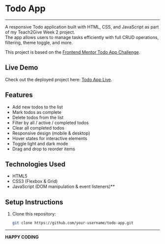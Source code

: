 # Todo App 
---
A responsive Todo application built with HTML, CSS, and JavaScript as part of my Teach2Give Week 2 project.  
The app allows users to manage tasks efficiently with full CRUD operations, filtering, theme toggle, and more.  

This project is based on the [Frontend Mentor Todo App Challenge](https://www.frontendmentor.io/challenges/todo-app-Su1_KokOW).  

##  Live Demo
Check out the deployed project here: [Todo App Live](https://karanja-dave.github.io/todo-list/).

##  Features
- Add new todos to the list  
- Mark todos as complete  
- Delete todos from the list  
- Filter by all / active / completed todos  
- Clear all completed todos  
- Responsive design (mobile & desktop)  
- Hover states for interactive elements  
- Toggle light and dark mode  
- Drag and drop to reorder items  

## Technologies Used
- HTML5
- CSS3 (Flexbox & Grid)
- JavaScript (DOM manipulation & event listeners)**  

## Setup Instructions
1. Clone this repository:
   ```bash
   git clone https://github.com/your-username/todo-app.git
   ```
---
**HAPPY CODING**
